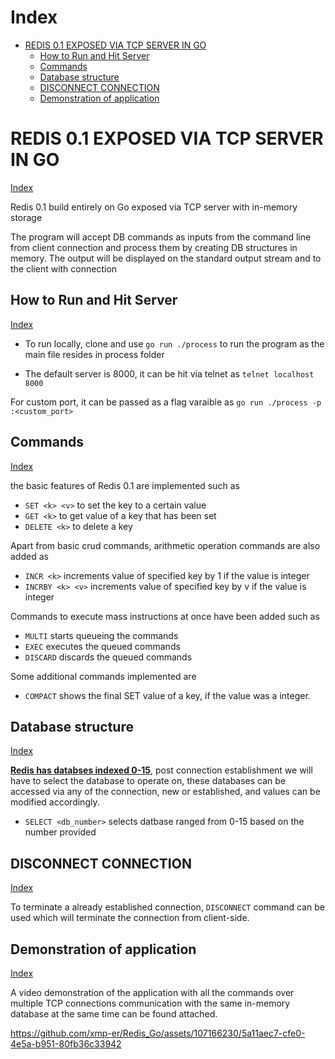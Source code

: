 # Index
 - [REDIS 0.1 EXPOSED VIA TCP SERVER IN GO](#redis-1-exposed-via-tcp-server-in-go)
   - [How to Run and Hit Server](#how-to-run-and-hit-server)
   - [Commands](#commands)
   - [Database structure](#database-structure)
   - [DISCONNECT CONNECTION](#disconnect-connection)
   - [Demonstration of application](#demonstration-of-application)

# REDIS 0.1 EXPOSED VIA TCP SERVER IN GO
[Index](#index)
 

Redis 0.1 build entirely on Go exposed via TCP server with in-memory storage

The program will accept DB commands as inputs from the command line from client connection and process them by creating DB structures in memory. The output will be displayed on the standard output stream and to the client with connection

## How to Run and Hit Server
[Index](#index)
 

 - To run locally, clone and use `go run ./process` to run the program as the main file resides in process folder

 - The default server is 8000, it can be hit via telnet as `telnet localhost 8000`

For custom port, it can be passed as a flag varaible as `go run ./process -p :<custom_port>`



## Commands
[Index](#index)
 

the basic features of Redis 0.1 are implemented such as

 - `SET <k> <v>` to set the key to a certain value
 - `GET <k>` to get value of a key that has been set
 - `DELETE <k>` to delete a key

Apart from basic crud commands, arithmetic operation commands are also added as 

 - `INCR <k>` increments value of specified key by 1 if the value is integer
 - `INCRBY <k> <v>` increments value of specified key by v if the value is integer

Commands to execute mass instructions at once have been added such as 
 - `MULTI` starts queueing the commands 
 - `EXEC` executes the queued commands
 - `DISCARD` discards the queued commands

Some additional commands implemented are
 - `COMPACT` shows the final SET value of a key, if the value was a integer.

## Database structure
[Index](#index)
 

<b><u>Redis has databses indexed 0-15</u></b>, post connection establishment we will have to select the database to operate on, these databases can be accessed via any of the connection, new or established, and values can be modified accordingly.

 - `SELECT <db_number>` selects datbase ranged from 0-15 based on the number provided

## DISCONNECT CONNECTION
[Index](#index)
 

To terminate a already established connection, `DISCONNECT` command can be used which will terminate the connection from client-side.

## Demonstration of application
[Index](#index)
 

A video demonstration of the application with all the commands over multiple TCP connections communication with the same in-memory database at the same time can be found attached.



https://github.com/xmp-er/Redis_Go/assets/107166230/5a11aec7-cfe0-4e5a-b951-80fb36c33942




